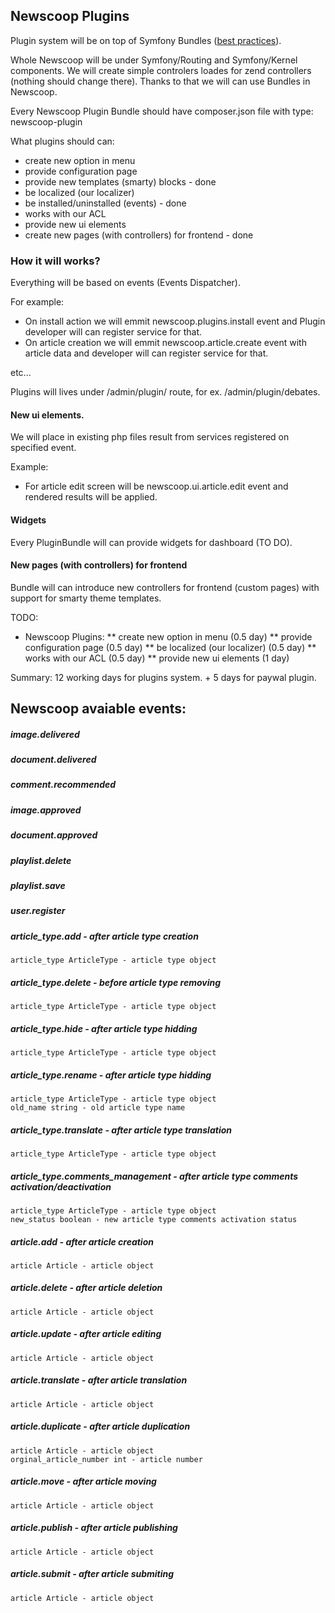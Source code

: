 ## Newscoop Plugins

Plugin system will be on top of Symfony Bundles ([best practices][1]).

Whole Newscoop will be under Symfony/Routing and Symfony/Kernel components. We will create simple controlers loades for zend controllers (nothing should change there). Thanks to that we will can use Bundles in Newscoop.

Every Newscoop Plugin Bundle should have composer.json file with type: newscoop-plugin

What plugins should can:

* create new option in menu
* provide configuration page
* provide new templates (smarty) blocks - done
* be localized (our localizer)
* be installed/uninstalled (events) - done
* works with our ACL
* provide new ui elements
* create new pages (with controllers) for frontend - done

### How it will works?

Everything will be based on events (Events Dispatcher). 

For example:

* On install action we will emmit newscoop.plugins.install event and Plugin developer will can register service for that.
* On article creation we will emmit newscoop.article.create event with article data and developer will can register service for that.

etc...

Plugins will lives under /admin/plugin/ route, for ex. /admin/plugin/debates.

#### New ui elements.

We will place in existing php files result from services registered on specified event.

Example:

* For article edit screen will be newscoop.ui.article.edit event and rendered results will be applied.

#### Widgets

Every PluginBundle will can provide widgets for dashboard (TO DO).

#### New pages (with controllers) for frontend

Bundle will can introduce new controllers for frontend (custom pages) with support for smarty theme templates.



[1]: http://symfony.com/doc/2.0/cookbook/bundles/best_practices.html

TODO:

* Newscoop Plugins:
** create new option in menu (0.5 day)
** provide configuration page (0.5 day)
** be localized (our localizer) (0.5 day)
** works with our ACL (0.5 day)
** provide new ui elements (1 day)

Summary: 12 working days for plugins system. + 5 days for paywal plugin.

## Newscoop avaiable events:

##### image.delivered
##### document.delivered
##### comment.recommended
##### image.approved
##### document.approved
##### playlist.delete
##### playlist.save
##### user.register

##### article_type.add - after article type creation
    article_type ArticleType - article type object

##### article_type.delete - before article type removing
    article_type ArticleType - article type object

##### article_type.hide - after article type hidding
    article_type ArticleType - article type object

##### article_type.rename - after article type hidding
    article_type ArticleType - article type object
    old_name string - old article type name

##### article_type.translate - after article type translation
    article_type ArticleType - article type object

##### article_type.comments_management - after article type comments activation/deactivation
    article_type ArticleType - article type object
    new_status boolean - new article type comments activation status

##### article.add - after article creation
    article Article - article object

##### article.delete - after article deletion
    article Article - article object

##### article.update - after article editing
    article Article - article object

##### article.translate - after article translation
    article Article - article object

##### article.duplicate - after article duplication
    article Article - article object
    orginal_article_number int - article number

##### article.move - after article moving
    article Article - article object

##### article.publish - after article publishing
    article Article - article object

##### article.submit - after article submiting
    article Article - article object
    

